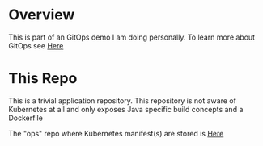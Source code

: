 # Overview

This is part of an GitOps demo I am doing personally. To learn more about GitOps see [Here](https://www.weave.works/technologies/gitops/)

# This Repo

This is a trivial application repository. This repository is not aware of Kubernetes at all and only exposes Java specific build concepts and a Dockerfile

The "ops" repo where Kubernetes manifest(s) are stored is [Here]()